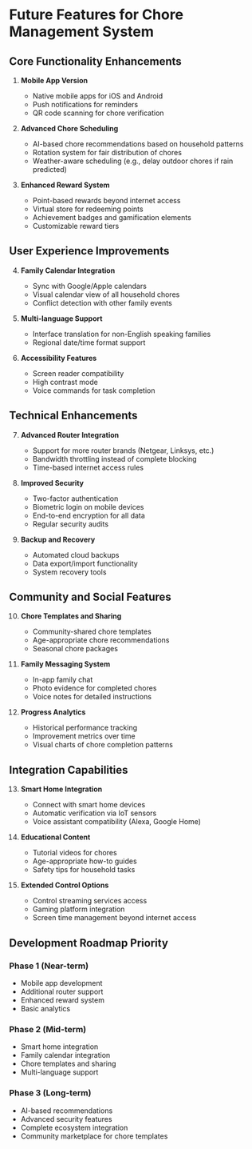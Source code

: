 # Future Features for Chore Management System

## Core Functionality Enhancements

1. **Mobile App Version**
   - Native mobile apps for iOS and Android
   - Push notifications for reminders
   - QR code scanning for chore verification

2. **Advanced Chore Scheduling**
   - AI-based chore recommendations based on household patterns
   - Rotation system for fair distribution of chores
   - Weather-aware scheduling (e.g., delay outdoor chores if rain predicted)

3. **Enhanced Reward System**
   - Point-based rewards beyond internet access
   - Virtual store for redeeming points
   - Achievement badges and gamification elements
   - Customizable reward tiers

## User Experience Improvements

4. **Family Calendar Integration**
   - Sync with Google/Apple calendars
   - Visual calendar view of all household chores
   - Conflict detection with other family events

5. **Multi-language Support**
   - Interface translation for non-English speaking families
   - Regional date/time format support

6. **Accessibility Features**
   - Screen reader compatibility
   - High contrast mode
   - Voice commands for task completion

## Technical Enhancements

7. **Advanced Router Integration**
   - Support for more router brands (Netgear, Linksys, etc.)
   - Bandwidth throttling instead of complete blocking
   - Time-based internet access rules

8. **Improved Security**
   - Two-factor authentication
   - Biometric login on mobile devices
   - End-to-end encryption for all data
   - Regular security audits

9. **Backup and Recovery**
   - Automated cloud backups
   - Data export/import functionality
   - System recovery tools

## Community and Social Features

10. **Chore Templates and Sharing**
    - Community-shared chore templates
    - Age-appropriate chore recommendations
    - Seasonal chore packages

11. **Family Messaging System**
    - In-app family chat
    - Photo evidence for completed chores
    - Voice notes for detailed instructions

12. **Progress Analytics**
    - Historical performance tracking
    - Improvement metrics over time
    - Visual charts of chore completion patterns

## Integration Capabilities

13. **Smart Home Integration**
    - Connect with smart home devices
    - Automatic verification via IoT sensors
    - Voice assistant compatibility (Alexa, Google Home)

14. **Educational Content**
    - Tutorial videos for chores
    - Age-appropriate how-to guides
    - Safety tips for household tasks

15. **Extended Control Options**
    - Control streaming services access
    - Gaming platform integration
    - Screen time management beyond internet access

## Development Roadmap Priority

### Phase 1 (Near-term)
- Mobile app development
- Additional router support
- Enhanced reward system
- Basic analytics

### Phase 2 (Mid-term)
- Smart home integration
- Family calendar integration
- Chore templates and sharing
- Multi-language support

### Phase 3 (Long-term)
- AI-based recommendations
- Advanced security features
- Complete ecosystem integration
- Community marketplace for chore templates